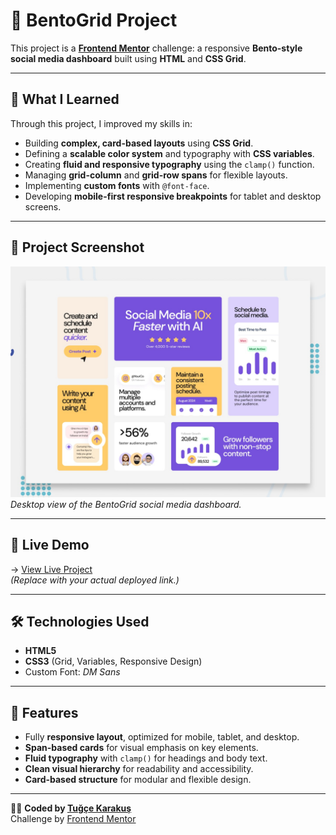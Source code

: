 # 🧩 BentoGrid Project

This project is a **[Frontend Mentor](https://www.frontendmentor.io)** challenge: a responsive **Bento-style social media dashboard** built using **HTML** and **CSS Grid**.

---

## 🌟 What I Learned

Through this project, I improved my skills in:

- Building **complex, card-based layouts** using **CSS Grid**.  
- Defining a **scalable color system** and typography with **CSS variables**.  
- Creating **fluid and responsive typography** using the `clamp()` function.  
- Managing **grid-column** and **grid-row spans** for flexible layouts.  
- Implementing **custom fonts** with `@font-face`.  
- Developing **mobile-first responsive breakpoints** for tablet and desktop screens.  

---

## 📸 Project Screenshot

![Project Screenshot](assets/images/preview.jpg)  
*Desktop view of the BentoGrid social media dashboard.*

---

## 🚀 Live Demo

→ [View Live Project](https://bentogridproject.netlify.app/)  
*(Replace with your actual deployed link.)*

---

## 🛠️ Technologies Used

- **HTML5**  
- **CSS3** (Grid, Variables, Responsive Design)  
- Custom Font: *DM Sans*  

---

## 🎯 Features

- Fully **responsive layout**, optimized for mobile, tablet, and desktop.  
- **Span-based cards** for visual emphasis on key elements.  
- **Fluid typography** with `clamp()` for headings and body text.  
- **Clean visual hierarchy** for readability and accessibility.  
- **Card-based structure** for modular and flexible design.  

---

👩‍💻 **Coded by [Tuğçe Karakuş](https://github.com/tugcekarakuss)**  
Challenge by [Frontend Mentor](https://www.frontendmentor.io)
